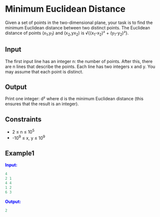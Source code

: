 # Minimum Euclidean Distance  

Given a set of points in the two-dimensional plane, your task is to find the minimum Euclidean distance between two distinct points.
The Euclidean distance of points (x<sub>1</sub>,y<sub>1</sub>) and (x<sub>2</sub>,yx<sub>2</sub>) is &radic;{(x<sub>1</sub>-x<sub>2</sub>)&sup2; + (y<sub>1</sub>-y<sub>2</sub>)&sup2;}.  

## Input  
The first input line has an integer n: the number of points.
After this, there are n lines that describe the points. Each line has two integers x and y. You may assume that each point is distinct.


## Output
Print one integer: d&sup2; where d is the minimum Euclidean distance (this ensures that the result is an integer).

## Constraints

- 2  &le; n  &le; 10<sup>5</sup> 
- -10<sup>9</sup> &le; x, y &le; 10<sup>9</sup>


## Example1
<font color="blue">**Input:**</font> 
```c++
4
2 1
4 4
1 2
6 3
```
<font color="blue">**Output:**</font>
```c++
2
```  



